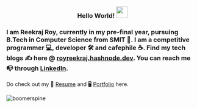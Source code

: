 <!--### Hi there 👋-->
<h3 align="center"> Hello World! <img src="https://raw.githubusercontent.com/MartinHeinz/MartinHeinz/master/wave.gif" width="30px"></h3>

### I am Reekraj Roy, currently in my pre-final year, pursuing B.Tech in Computer Science from SMIT 🏫️. I am a competitive programmer 💻️, developer 🛠️ and cafephile ☕. Find my tech blogs ✍️ here @ [royreekraj.hashnode.dev](https://royreekraj.hashnode.dev/). You can reach me 📭 through [LinkedIn](https://www.linkedin.com/in/royreekraj/).

Do check out my 📑️ [Resume](https://drive.google.com/file/d/1HT_08tfkOK4l6V28zz1ca-kMzOrdY9fq/view) and 🖥️ [Portfolio](https://royreekraj.netlify.app/) here.

<p align="left"> <img src="https://komarev.com/ghpvc/?username=boomerspine&label=Profile%20views&color=0e75b6&style=flat" alt="boomerspine" /> </p>
